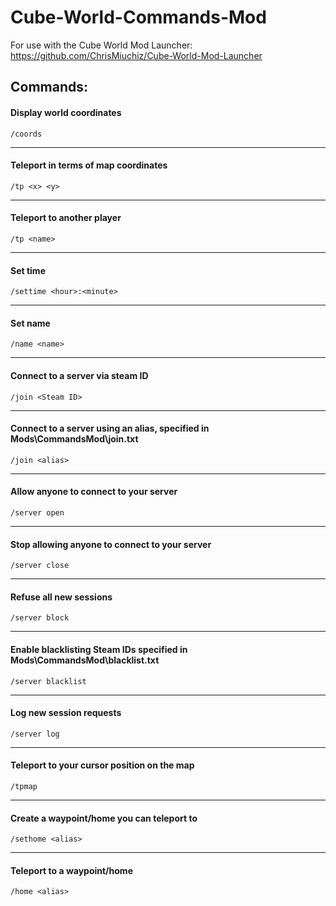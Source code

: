 # Cube-World-Commands-Mod
For use with the Cube World Mod Launcher: https://github.com/ChrisMiuchiz/Cube-World-Mod-Launcher

## Commands:
  #### Display world coordinates
  
    /coords
    
 ---
 
 #### Teleport in terms of map coordinates

    /tp <x> <y>
 
 ---
 
 #### Teleport to another player

    /tp <name>
 
 ---
 
 #### Set time
 
    /settime <hour>:<minute>
    
 ---
 
 #### Set name
 
    /name <name>
    
 ---
 
 #### Connect to a server via steam ID
 
    /join <Steam ID>
    
 ---
 
 #### Connect to a server using an alias, specified in Mods\CommandsMod\join.txt
 
    /join <alias>
    
 ---
 
 #### Allow anyone to connect to your server
 
    /server open
    
 ---
 
 #### Stop allowing anyone to connect to your server
 
    /server close
    
 ---
 
 #### Refuse all new sessions
 
    /server block
    
 ---
 
 #### Enable blacklisting Steam IDs specified in Mods\CommandsMod\blacklist.txt
 
    /server blacklist
    
 ---
 
 #### Log new session requests
 
    /server log
    
---
 
 #### Teleport to your cursor position on the map
 
    /tpmap
	
---
 
 #### Create a waypoint/home you can teleport to 
 
    /sethome <alias>
	
---
 
 #### Teleport to a waypoint/home
 
    /home <alias>
    
    
    